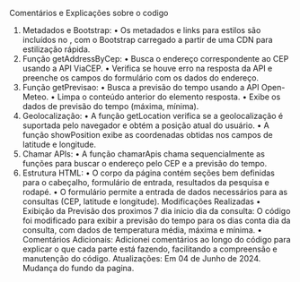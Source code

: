 Comentários e Explicações sobre o codigo
1.	Metadados e Bootstrap:
•	Os metadados e links para estilos são incluídos no <head>, com o Bootstrap carregado a partir de uma CDN para estilização rápida.
2.	Função getAddressByCep:
•	Busca o endereço correspondente ao CEP usando a API ViaCEP.
•	Verifica se houve erro na resposta da API e preenche os campos do formulário com os dados do endereço.
3.	Função getPrevisao:
•	Busca a previsão do tempo usando a API Open-Meteo.
•	Limpa o conteúdo anterior do elemento resposta.
•	Exibe os dados de previsão do tempo (máxima, mínima).
4.	Geolocalização:
•	A função getLocation verifica se a geolocalização é suportada pelo navegador e obtém a posição atual do usuário.
•	A função showPosition exibe as coordenadas obtidas nos campos de latitude e longitude.
5.	Chamar APIs:
•	A função chamarApis chama sequencialmente as funções para buscar o endereço pelo CEP e a previsão do tempo.
6.	Estrutura HTML:
•	O corpo da página contém seções bem definidas para o cabeçalho, formulário de entrada, resultados da pesquisa e rodapé.
•	O formulário permite a entrada de dados necessários para as consultas (CEP, latitude e longitude).
Modificações Realizadas
•	Exibição da Previsão dos proximos 7 dia inicio dia da consulta: O código foi modificado para exibir a previsão do tempo para os dias conta dia da  consulta, com dados de temperatura média, máxima e mínima.
•	Comentários Adicionais: Adicionei comentários ao longo do código para explicar o que cada parte está fazendo, facilitando a compreensão e manutenção do código.
Atualizações: Em 04 de Junho de 2024. Mudança do fundo da pagina.
